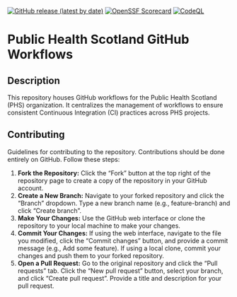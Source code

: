<!-- badges: start -->
[![GitHub release (latest by
date)](https://img.shields.io/github/v/release/Public-Health-Scotland/actions)](https://github.com/Public-Health-Scotland/Public-Health-Scotland/actions/latest)
[![OpenSSF Scorecard](https://api.scorecard.dev/projects/github.com/Public-Health-Scotland/actions/badge)](https://scorecard.dev/viewer/?uri=github.com/Public-Health-Scotland/actions)
[![CodeQL](https://github.com/Public-Health-Scotland/actions/actions/workflows/github-code-scanning/codeql/badge.svg)](https://github.com/Public-Health-Scotland/actions/actions/workflows/github-code-scanning/codeql)
<!-- badges: end -->
# Public Health Scotland GitHub Workflows

## Description
This repository houses GitHub workflows for the Public Health Scotland (PHS) organization. It centralizes the management of workflows to ensure consistent Continuous Integration (CI) practices across PHS projects.

## Contributing
Guidelines for contributing to the repository. Contributions should be done entirely on GitHub. Follow these steps:

1. **Fork the Repository:** Click the “Fork” button at the top right of the repository page to create a copy of the repository in your GitHub account.
1. **Create a New Branch:** Navigate to your forked repository and click the “Branch” dropdown. Type a new branch name (e.g., feature-branch) and click “Create branch”.
1. **Make Your Changes:** Use the GitHub web interface or clone the repository to your local machine to make your changes.
1. **Commit Your Changes:** If using the web interface, navigate to the file you modified, click the “Commit changes” button, and provide a commit message (e.g., Add some feature). If using a local clone, commit your changes and push them to your forked repository.
1. **Open a Pull Request:** Go to the original repository and click the “Pull requests” tab. Click the “New pull request” button, select your branch, and click “Create pull request”. Provide a title and description for your pull request.

